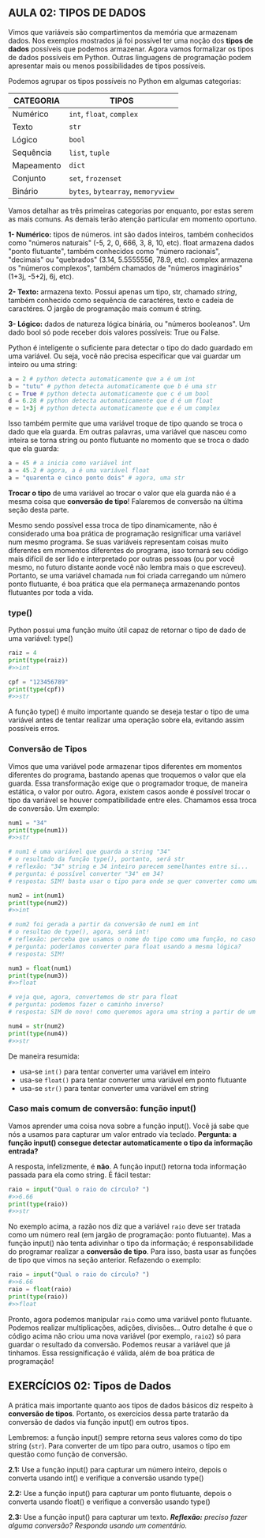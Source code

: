 ## AULA 02: TIPOS DE DADOS

Vimos que variáveis são compartimentos da memória que armazenam dados. Nos exemplos mostrados já foi possível ter uma noção dos **tipos de dados** possíveis que podemos armazenar. Agora vamos formalizar os tipos de dados possíveis em Python. Outras linguagens de programação podem apresentar mais ou menos possibilidades de tipos possíveis.

Podemos agrupar os tipos possíveis no Python em algumas categorias:

| CATEGORIA  | TIPOS                                          |
|------------|------------------------------------------------|
| Numérico   | ```int```, ```float```, ```complex```          |
| Texto      | ```str```                                      |
| Lógico     | ```bool```                                     |
| Sequência  | ```list```, ```tuple```                        |
| Mapeamento | ```dict```                                     |
| Conjunto   | ```set```, ```frozenset```                     |
| Binário    | ```bytes```, ```bytearray```, ```memoryview``` |

Vamos detalhar as três primeiras categorias por enquanto, por estas serem as mais comuns. As demais terão atenção particular em momento oportuno.

**1- Numérico:** tipos de números. int são dados inteiros, também conhecidos como "números naturais" (-5, 2, 0, 666, 3, 8, 10, etc). float armazena dados "ponto flutuante", também conhecidos como "número racionais", "decimais" ou "quebrados" (3.14, 5.5555556, 78.9, etc). complex armazena os "números complexos", também chamados de "números imaginários" (1+3j, -5+2j, 6j, etc).

**2- Texto:** armazena texto. Possui apenas um tipo, str, chamado *string*, também conhecido como sequência de caractéres, texto e cadeia de caractéres. O jargão de programação mais comum é string.

**3- Lógico:** dados de natureza lógica binária, ou "números booleanos". Um dado bool só pode receber dois valores possíveis: True ou False.

Python é inteligente o suficiente para detectar o tipo do dado guardado em uma variável. Ou seja, você não precisa especificar que vai guardar um inteiro ou uma string:

```python
a = 2 # python detecta automaticamente que a é um int
b = "tutu" # python detecta automaticamente que b é uma str
c = True # python detecta automaticamente que c é um bool
d = 6.28 # python detecta automaticamente que d é um float
e = 1+3j # python detecta automaticamente que e é um complex
```

Isso também permite que uma variável troque de tipo quando se troca o dado que ela guarda. Em outras palavras, uma variável que nasceu como inteira se torna string ou ponto flutuante no momento que se troca o dado que ela guarda:

```python
a = 45 # a inicia como variável int
a = 45.2 # agora, a é uma variável float
a = "quarenta e cinco ponto dois" # agora, uma str
```

**Trocar o tipo** de uma variável ao trocar o valor que ela guarda não é a mesma coisa que **conversão de tipo**! Falaremos de conversão na última seção desta parte.

Mesmo sendo possível essa troca de tipo dinamicamente, não é considerado uma boa prática de programação resignificar uma variável num mesmo programa. Se suas variáveis representam coisas muito diferentes em momentos diferentes do programa, isso tornará seu código mais difícil de ser lido e interpretado por outras pessoas (ou por você mesmo, no futuro distante aonde você não lembra mais o que escreveu). Portanto, se uma variável chamada ```num``` foi criada carregando um número ponto flutuante, é boa prática que ela permaneça armazenando pontos flutuantes por toda a vida.

### type()

Python possui uma função muito útil capaz de retornar o tipo de dado de uma variável: type()

```python
raiz = 4
print(type(raiz))
#>>int
```

```python
cpf = "123456789"
print(type(cpf))
#>>str
```

A função type() é muito importante quando se deseja testar o tipo de uma variável antes de tentar realizar uma operação sobre ela, evitando assim possíveis erros.

### Conversão de Tipos

Vimos que uma variável pode armazenar tipos diferentes em momentos diferentes do programa, bastando apenas que troquemos o valor que ela guarda. Essa transformação exige que o programador troque, de maneira estática, o valor por outro. Agora, existem casos aonde é possível trocar o tipo da variável se houver compatibilidade entre eles. Chamamos essa troca de conversão. Um exemplo:

```python
num1 = "34"
print(type(num1))
#>>str

# num1 é uma variável que guarda a string "34"
# o resultado da função type(), portanto, será str
# reflexão: "34" string e 34 inteiro parecem semelhantes entre si...
# pergunta: é possível converter "34" em 34?
# resposta: SIM! basta usar o tipo para onde se quer converter como uma função!

num2 = int(num1)
print(type(num2))
#>>int

# num2 foi gerada a partir da conversão de num1 em int
# o resultao de type(), agora, será int!
# reflexão: perceba que usamos o nome do tipo como uma função, no caso int()
# pergunta: poderíamos converter para float usando a mesma lógica?
# resposta: SIM!

num3 = float(num1)
print(type(num3))
#>>float

# veja que, agora, convertemos de str para float
# pergunta: podemos fazer o caminho inverso?
# resposta: SIM de novo! como queremos agora uma string a partir de um número, usamos str()

num4 = str(num2)
print(type(num4))
#>>str
```

De maneira resumida:

- usa-se ```int()``` para tentar converter uma variável em inteiro
- usa-se ```float()``` para tentar converter uma variável em ponto flutuante
- usa-se ```str()``` para tentar converter uma variável em string

### Caso mais comum de conversão: função input()

Vamos aprender uma coisa nova sobre a função input(). Você já sabe que nós a usamos para capturar um valor entrado via teclado. **Pergunta: a função input() consegue detectar automaticamente o tipo da informação entrada?**

A resposta, infelizmente, é **não**. A função input() retorna toda informação passada para ela como string. É fácil testar:

```python
raio = input("Qual o raio do círculo? ")
#>>6.66
print(type(raio))
#>>str
```

No exemplo acima, a razão nos diz que a variável ```raio``` deve ser tratada como um número real (em jargão de programação: ponto flutuante). Mas a função input() não tenta adivinhar o tipo da informação; é responsabilidade do programar realizar a **conversão de tipo**. Para isso, basta usar as funções de tipo que vimos na seção anterior. Refazendo o exemplo:


```python
raio = input("Qual o raio do círculo? ")
#>>6.66
raio = float(raio)
print(type(raio))
#>>float
```

Pronto, agora podemos manipular ```raio``` como uma variável ponto flutuante. Podemos realizar multiplicações, adições, divisões... Outro detalhe é que o código acima não criou uma nova variável (por exemplo, ```raio2```) só para guardar o resultado da conversão. Podemos reusar a variável que já tinhamos. Essa ressignificação é válida, além de boa prática de programação!
## EXERCÍCIOS 02: Tipos de Dados

A prática mais importante quanto aos tipos de dados básicos diz respeito à **conversão de tipos**. Portanto, os exercícios dessa parte tratarão da conversão de dados via função input() em outros tipos.

Lembremos: a função input() sempre retorna seus valores como do tipo string (```str```). Para converter de um tipo para outro, usamos o tipo em questão como função de conversão.

**2.1:** Use a função input() para capturar um número inteiro, depois o converta usando int() e verifique a conversão usando type()

**2.2:** Use a função input() para capturar um ponto flutuante, depois o converta usando float() e verifique a conversão usando type()

**2.3:** Use a função input() para capturar um texto. _**Reflexão:** preciso fazer alguma conversão? Responda usando um comentário._
